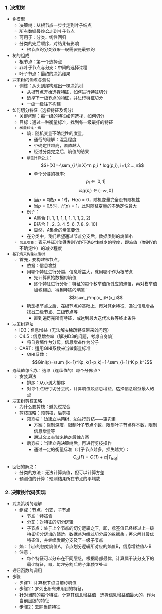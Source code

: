### 1. 决策树
- 树模型
  - 决策树：从根节点一步步走到叶子结点
  - 所有数据最终会走到叶子节点
  - 可用于：分类、线性回归
  - 分类的先后顺序，对结果有影响
    - 根节点的分类效果一般需要是最强的
- 树的组成
  - 根节点：第一个选择点
  - 非叶子节点与分支：中间的选择过程
  - 叶子节点：最终的决策结果
- 决策树的训练与测试
  - 训练：从头到尾构建出一棵决策树
    - 从根节点开始选择特征，如何进行特征切分
    - 选择下一级节点的特征，并进行特征切分
    - 一级一级往下构建
- 如何切分特征（选择特征及切分）
  - 关键问题：每一级的特征如何选择，如何切分
  - 目标：通过一种衡量标准，找到每一级最好的特征
  - `衡量标准：熵`
    - 熵：随机变量不确定性的度量。
      - 通俗的理解：混乱程度
      - 不确定性越高，熵值越大
      - 经过分类完之后，熵值的结果
    - `熵值计算公式`：$$H(X)=-\sum_{i \in X}^n p_i * log(p_i), i=1,2,...,n$$
      - 单个分类的概率: $$p_i \in [0, 1]$$ $$log(p_i) \in (-\infty, 0]$$
      - 当$p=0$或$p=1$时，$H(p)=0$，随机变量完全没有随机性
      - 当$p=0.5$时，$H(p)=1$，此时随机变量的不确定性最大
    - 例子：
      - A集合 [1, 1, 1, 1, 1, 1, 1, 1, 2, 2]
      - B结合 [1, 2, 3, 4, 5, 6, 7, 8, 9, 10]
      - 显然，A集合的熵值要低
    - 在分类中，我们希望通过节点分支后，数据类别的熵值小
  - `信息增益`：表示特征X使得类别Y的不确定性减少的程度，即熵值（类别Y的不确定性）的减少程度
- `基于熵来构建决策树`
  - 首先，要构建根节点。
    - 依据：信息增益
    - 用哪个特征进行分类，信息增益大，就用哪个作为根节点
      - 先计算原始数据的熵值
      - 逐个特征进行分析：特征的每个枚举值所对应的熵值，再对枚举值加权相加，得到特征的熵值： $$\sum_j^mp(x_j)H(x_j)$$
    - 确定根节点之后，在根节点的基础上，再对其余特征、通过信息增益找出二级节点、三级节点等
      - 直到遍历完所有特征，或达到最大迭代次数等终止条件
- 决策树算法
  - ID3：信息增益（无法解决稀疏特征带来的问题）
  - C4.5：信息增益率（解决ID3的问题，考虑自身熵）
    - 将自身熵作为分母，信息增益作为分子
  - CART：适用GINI系数来当做衡量标准
    - GINI系数：$$Gini(p)=\sum_{k=1}^Kp_k(1-p_k)=1-\sum_{i=1}^K p_k^2$$
- 连续值怎么办：选取（连续值的）哪个分界点？
  - 贪婪算法
    - 排序：从小到大排序
    - 对每个点进行切分尝试，计算熵值及信息增益，选择信息增益最大的点
- 决策树剪枝策略
  - 为什么要剪枝：避免过拟合
  - 剪枝策略：预剪枝，后剪枝
    - 预剪枝：边建立决策树，边进行剪枝——更实用
      - 方案：限制深度，限制叶子节点个数，限制叶子节点样本数，限制信息增量等
      - 通过交叉实验来确定最佳方案
    - 后剪枝：当建立完决策树后，再进行剪枝操作
      - 通过一定的衡量标准（叶子节点越多，损失越大）：$$C_\alpha(T)=C(T)+\alpha|T_{leaf}|$$
- 回归的解决：
  - 分类的方法：无法计算熵值，但可以计算方差
  - 预测值的计算：预测结果所在节点的平均数

### 2. 决策树代码实现
- 对决策树的理解
  - 组成：节点，分支，子节点
    - 节点：特征值
    - 分支：对特征的切分逻辑
    - 子节点：处于上个节点的切分逻辑之下，即，标签值已经经过上一级特征切分逻辑的筛选，数据集为经过切分后的数据集；再求解其最优特征值，并继续发展分支及下一级子节点
  - 熵：节点的初始熵值A，节点划分逻辑所对应的熵值B，信息增益值A-B
  - 注意：
    - 每个特征可以分布在不同层级，根据局部最优，计算属于该分支下的最优特征。即，每次分割后的子集独立处理
- 递归函数的调用
- 步骤
  - 步骤1：计算根节点当前的熵值
  - 步骤2：罗列出所有未用到的特征，
  - 针对当前的每个特征，计算其信息增益值，选择信息增益值最大的，作为当前层级的特征
  - 步骤2：去除当前特征